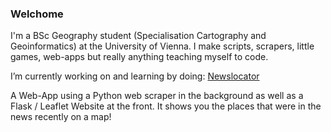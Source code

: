 ### Welchome

I'm a BSc Geography student (Specialisation Cartography and Geoinformatics) at the University of Vienna. I make scripts, scrapers, little games, web-apps but really anything teaching myself to code. 

I’m currently working on and learning by doing: [Newslocator](https://newslocator.ryepenchi.xyz/)

A Web-App using a Python web scraper in the background as well as a Flask / Leaflet Website at the front. 
It shows you the places that were in the news recently on a map!
